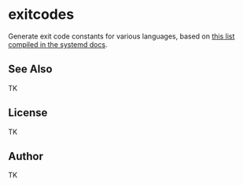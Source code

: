 # exitcodes

Generate exit code constants for various languages, based on [this list compiled in the systemd docs](https://www.freedesktop.org/software/systemd/man/latest/systemd.exec.html#Process%20Exit%20Codes).

## See Also

TK

## License

TK

## Author

TK
